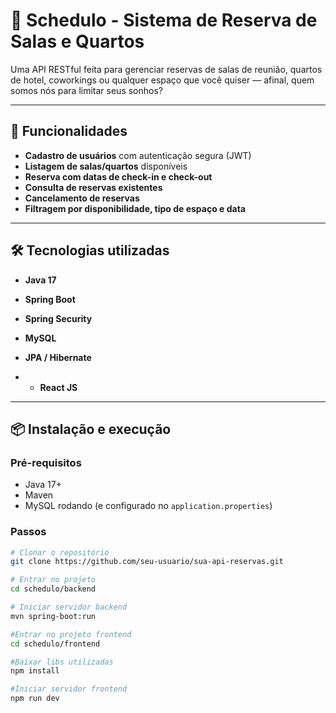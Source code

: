 # 🏨 Schedulo - Sistema de Reserva de Salas e Quartos  

Uma API RESTful feita para gerenciar reservas de salas de reunião, quartos de hotel, coworkings ou qualquer espaço que você quiser — afinal, quem somos nós para limitar seus sonhos?   

---

## 🚀 Funcionalidades  
- **Cadastro de usuários** com autenticação segura (JWT)  
- **Listagem de salas/quartos** disponíveis  
- **Reserva com datas de check-in e check-out**  
- **Consulta de reservas existentes**  
- **Cancelamento de reservas**  
- **Filtragem por disponibilidade, tipo de espaço e data**  

---

## 🛠️ Tecnologias utilizadas  
- **Java 17**  
- **Spring Boot** 
- **Spring Security**   
- **MySQL** 
- **JPA / Hibernate**

- - **React JS**  

---

## 📦 Instalação e execução  

### Pré-requisitos  
- Java 17+  
- Maven  
- MySQL rodando (e configurado no `application.properties`)  

### Passos  
```bash
# Clonar o repositório
git clone https://github.com/seu-usuario/sua-api-reservas.git

# Entrar no projeto
cd schedulo/backend

# Iniciar servidor backend
mvn spring-boot:run

#Entrar no projeto frontend
cd schedulo/frontend

#Baixar libs utilizadas
npm install

#Iniciar servidor frontend
npm run dev
